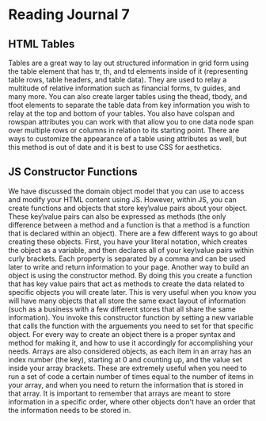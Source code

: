 # Reading Journal 7

## HTML Tables

Tables are a great way to lay out structured information in grid form using the table element that has tr, th, and td elements inside of it \(representing table rows, table headers, and table data\). They are used to relay a multitude of relative information such as financial forms, tv guides, and many more. You can also create larger tables using the thead, tbody, and tfoot elements to separate the table data from key information you wish to relay at the top and bottom of your tables. You also have colspan and rowspan attributes you can work with that allow you to one data node span over multiple rows or columns in relation to its starting point. There are ways to customize the appearance of a table using attributes as well, but this method is out of date and it is best to use CSS for aesthetics.

## JS Constructor Functions

We have discussed the domain object model that you can use to access and modify your HTML content using JS. However, within JS, you can create functions and objects that store key\value pairs about your object. These key\value pairs can also be expressed as methods \(the only difference between a method and a function is that a method is a function that is declared within an object\). There are a few different ways to go about creating these objects. First, you have your literal notation, which creates the object as a variable, and then declares all of your key\value pairs within curly brackets. Each property is separated by a comma and can be used later to write and return information to your page. Another way to build an object is using the constructor method. By doing this you create a function that has key value pairs that act as methods to create the data related to specific objects you will create later. This is very useful when you know you will have many objects that all store the same exact layout of information \(such as a business with a few different stores that all share the same information\). You invoke this constructor function by setting a new variable that calls the function with the arguements you need to set for that specific object. For every way to create an object there is a proper syntax and method for making it, and how to use it accordingly for accomplishing your needs. Arrays are also considered objects, as each item in an array has an index number \(the key\), starting at 0 and counting up, and the value set inside your array brackets. These are extremely useful when you need to run a set of code a certain number of times equal to the number of items in your array, and when you need to return the information that is stored in that array. It is important to remember that arrays are meant to store information in a specific order, where other objects don't have an order that the information needs to be stored in.